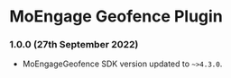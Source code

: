 # MoEngage Geofence Plugin

### 1.0.0 (27th September 2022)
- MoEngageGeofence SDK version updated to `~>4.3.0`.